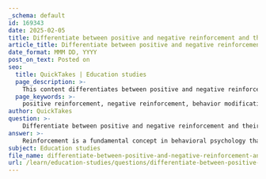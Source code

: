 ```yaml
---
_schema: default
id: 169343
date: 2025-02-05
title: Differentiate between positive and negative reinforcement and their roles in encouraging desired behaviors.
article_title: Differentiate between positive and negative reinforcement and their roles in encouraging desired behaviors.
date_format: MMM DD, YYYY
post_on_text: Posted on
seo:
  title: QuickTakes | Education studies
  page_description: >-
    This content differentiates between positive and negative reinforcement, explaining how each type works to encourage desired behaviors in various contexts, including education and behavior modification.
  page_keywords: >-
    positive reinforcement, negative reinforcement, behavior modification, psychology, desirable behaviors, aversive stimuli, education, parenting, training, behavioral psychology, motivation
author: QuickTakes
question: >-
    Differentiate between positive and negative reinforcement and their roles in encouraging desired behaviors.
answer: >-
    Reinforcement is a fundamental concept in behavioral psychology that plays a crucial role in encouraging desired behaviors. It can be categorized into two main types: positive reinforcement and negative reinforcement.\n\n### Positive Reinforcement\nPositive reinforcement involves adding a pleasant or desirable stimulus following a specific behavior, which increases the likelihood that the behavior will be repeated in the future. For example, when a child completes their homework and receives praise or a reward, the praise serves as positive reinforcement. This encourages the child to continue completing their homework in the future. Positive reinforcement is effective in shaping behavior because it reinforces successive approximations of a target behavior, motivating individuals to progress toward the desired outcome.\n\n### Negative Reinforcement\nNegative reinforcement, on the other hand, involves the removal of an unpleasant or aversive stimulus following a behavior, which also increases the likelihood of that behavior being repeated. For instance, if a student studies hard to avoid the stress of failing a test, the removal of that stress (the unpleasant stimulus) reinforces the studying behavior. It is important to note that negative reinforcement does not mean punishment; rather, it is about removing something undesirable to encourage a specific behavior.\n\n### Roles in Encouraging Desired Behaviors\nBoth positive and negative reinforcement serve to strengthen behaviors, but they do so in different ways:\n\n- **Positive Reinforcement**: Encourages behaviors by adding something pleasant. It is often used in educational settings, parenting, and training animals to promote desired actions.\n  \n- **Negative Reinforcement**: Encourages behaviors by removing something unpleasant. It can be effective in situations where the individual is motivated to avoid negative outcomes.\n\nIn summary, both positive and negative reinforcement are essential tools in behavior modification, each playing a unique role in encouraging desired behaviors. Positive reinforcement adds a rewarding stimulus, while negative reinforcement removes an aversive one, both leading to an increase in the likelihood of the behavior being repeated in the future.
subject: Education studies
file_name: differentiate-between-positive-and-negative-reinforcement-and-their-roles-in-encouraging-desired-behaviors.md
url: /learn/education-studies/questions/differentiate-between-positive-and-negative-reinforcement-and-their-roles-in-encouraging-desired-behaviors
---
```


&nbsp;